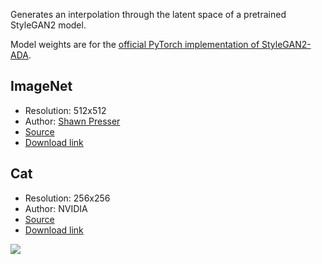 Generates an interpolation through the latent space of a pretrained StyleGAN2 model.

Model weights are for the [official PyTorch implementation of StyleGAN2-ADA](https://github.com/NVlabs/stylegan2-ada-pytorch).

## ImageNet

- Resolution: 512x512
- Author: [Shawn Presser]()
- [Source](https://twitter.com/theshawwn/status/1244081581347598341)
- [Download link](https://battle.shawwn.com/sdc/stylegan2-imagenet-512/model.ckpt-533504.pkl)

## Cat

- Resolution: 256x256
- Author: NVIDIA
- [Source](https://github.com/NVlabs/stylegan2)
- [Download link](https://drive.google.com/uc?id=1MQywl0FNt6lHu8E_EUqnRbviagS7fbiJ)

![](cat.gif)
